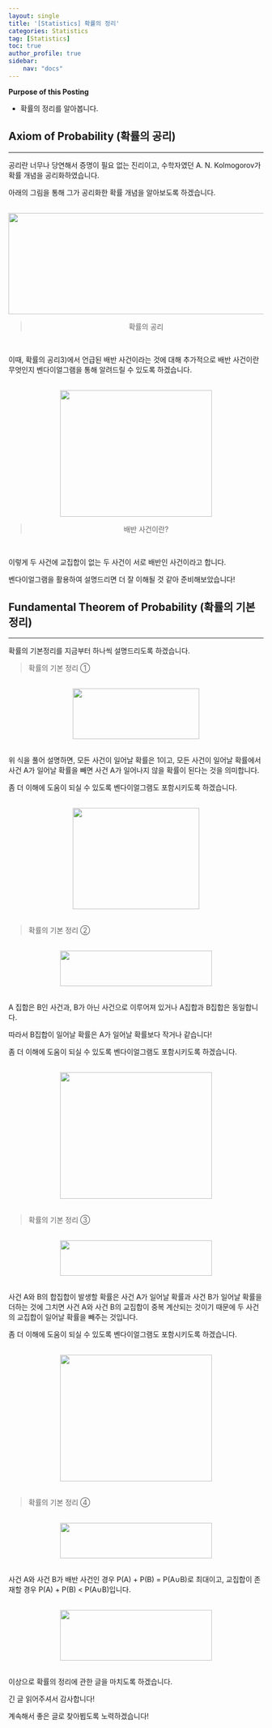 ```yaml
---
layout: single
title: '[Statistics] 확률의 정리'
categories: Statistics
tag: [Statistics]
toc: true
author_profile: true
sidebar:
    nav: "docs"
---
```


**Purpose of this Posting**
- 확률의 정리를 알아봅니다.


## **Axiom of Probability (확률의 공리)**

---

공리란 너무나 당연해서 증명이 필요 없는 진리이고, 수학자였던 A. N. Kolmogorov가 확률 개념을 공리화하였습니다.

아래의 그림을 통해 그가 공리화한 확률 개념을 알아보도록 하겠습니다.

<br>

<center><img src="https://user-images.githubusercontent.com/97859215/206822105-4187bf65-7049-4947-b375-0d2f66b3c180.png" width="700" height="200"></center>

> <center>확률의 공리</center>

<br>

이때, 확률의 공리3)에서 언급된 배반 사건이라는 것에 대해 추가적으로 배반 사건이란 무엇인지 벤다이얼그램을 통해 알려드릴 수 있도록 하겠습니다.

<br>

<center><img src="https://user-images.githubusercontent.com/97859215/206822140-3ec0265e-4fdd-47bf-a8dc-3f9f0a1e9006.png" width="300" height="250"></center>

> <center>배반 사건이란?</center>

<br>

이렇게 두 사건에 교집합이 없는 두 사건이 서로 배반인 사건이라고 합니다. 

벤다이얼그램을 활용하여 설명드리면 더 잘 이해될 것 같아 준비해보았습니다!

## **Fundamental Theorem of Probability (확률의 기본정리)**

---

확률의 기본정리를 지금부터 하나씩 설명드리도록 하겠습니다.

> 확률의 기본 정리 ① 

<br>

<center><img src="https://user-images.githubusercontent.com/97859215/206822163-8edfad08-d16a-407f-90a0-432da3062305.png" width="250" height="100"></center>


<br>


위 식을 풀어 설명하면, 모든 사건이 일어날 확률은 1이고, 모든 사건이 일어날 확률에서 사건 A가 일어날 확률을 빼면 사건 A가 일어나지 않을 확률이 된다는 것을 의미합니다.

좀 더 이해에 도움이 되실 수 있도록 벤다이얼그램도 포함시키도록 하겠습니다.

<br>

<center><img src="https://user-images.githubusercontent.com/97859215/206822194-331e8f62-4908-421b-831b-217f1a75cad0.png" width="250" height="200"></center>


<br>

> 확률의 기본 정리 ②

<br>

<center><img src="https://user-images.githubusercontent.com/97859215/206822210-2ac97401-8f9e-45fe-9aa9-d88efb1c4ad3.png" width="300" height="70"></center>


<br>

A 집합은 B인 사건과, B가 아닌 사건으로 이루어져 있거나 A집합과 B집합은 동일합니다.

따라서 B집합이 일어날 확률은 A가 일어날 확률보다 작거나 같습니다!

좀 더 이해에 도움이 되실 수 있도록 벤다이얼그램도 포함시키도록 하겠습니다.

<br>

<center><img src="https://user-images.githubusercontent.com/97859215/206822247-8e6a569c-aa11-452c-b139-3e7efbd93057.png" width="300" height="250"></center>


<br>

> 확률의 기본 정리 ③  

<br>

<center><img src="https://user-images.githubusercontent.com/97859215/206822276-e8fb9ed2-d032-42d9-8a9c-08cf9b528f97.png" width="300" height="70"></center>


<br>

사건 A와 B의 합집합이 발생할 확률은 사건 A가 일어날 확률과 사건 B가 일어날 확률을 더하는 것에 그치면 사건 A와 사건 B의 교집합이 중복 계산되는 것이기 때문에 두 사건의 교집합이 일어날 확률을 빼주는 것입니다.

좀 더 이해에 도움이 되실 수 있도록 벤다이얼그램도 포함시키도록 하겠습니다.

<br>

<center><img src="https://user-images.githubusercontent.com/97859215/206822312-e959c96a-7e06-46a2-99ce-3ffa10739f7f.png" width="300" height="250"></center>


<br>

> 확률의 기본 정리 ④

<br>

<center><img src="https://user-images.githubusercontent.com/97859215/206822345-93c2f27a-4dff-460c-ae5c-17552b709af6.png" width="300" height="70"></center>


<br>

사건 A와 사건 B가 배반 사건인 경우 P(A) + P(B) = P(A∪B)로 최대이고, 교집합이 존재할 경우 P(A) + P(B) < P(A∪B)입니다.

<br>

<center><img src="https://user-images.githubusercontent.com/97859215/206822354-cfd8b0fb-56bd-4c23-9c96-115ab201a354.png" width="300" height="100"></center>


<br>

이상으로 확률의 정리에 관한 글을 마치도록 하겠습니다.

긴 글 읽어주셔서 감사합니다! 

계속해서 좋은 글로 찾아뵙도록 노력하겠습니다!
